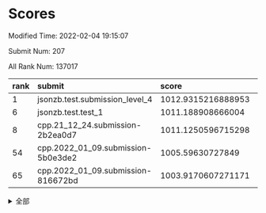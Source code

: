 # Scores

Modified Time: 2022-02-04 19:15:07

Submit Num: 207

All Rank Num: 137017

| rank |               submit               |       score        |       sigma        | pk_num |
| :--- | :--------------------------------- | :----------------- | :----------------- | :----- |
| 1    | jsonzb.test.submission_level_4     | 1012.9315216888953 | 0.795361482880724  | 2652   |
| 6    | jsonzb.test.test_1                 | 1011.188908666004  | 0.7987097456162895 | 2649   |
| 8    | cpp.21_12_24.submission-2b2ea0d7   | 1011.1250596715298 | 0.7781301296710416 | 2648   |
| 54   | cpp.2022_01_09.submission-5b0e3de2 | 1005.59630727849   | 0.7108312284901518 | 2651   |
| 65   | cpp.2022_01_09.submission-816672bd | 1003.9170607271171 | 0.7222486661841513 | 2647   |


<details>
<summary>全部</summary>

| rank |                 submit                 |       score        |       sigma        | pk_num |
| :--- | :------------------------------------- | :----------------- | :----------------- | :----- |
| 1    | jsonzb.test.submission_level_4         | 1012.9315216888953 | 0.795361482880724  | 2652   |
| 2    | gobigger.level_3.submission_level_3_21 | 1011.6557241190067 | 0.7815473227128    | 2644   |
| 3    | gobigger.level_3.submission_level_3_16 | 1011.5942905556816 | 0.7911853637414965 | 2653   |
| 4    | gobigger.level_3.submission_level_3_19 | 1011.2879046583738 | 0.7697662526882574 | 2646   |
| 5    | gobigger.level_3.submission_level_3_0  | 1011.231724374929  | 0.7628088893502187 | 2649   |
| 6    | jsonzb.test.test_1                     | 1011.188908666004  | 0.7987097456162895 | 2649   |
| 7    | gobigger.level_3.submission_level_3_8  | 1011.174972410399  | 0.7831033492794267 | 2644   |
| 8    | cpp.21_12_24.submission-2b2ea0d7       | 1011.1250596715298 | 0.7781301296710416 | 2648   |
| 9    | gobigger.level_3.submission_level_3_23 | 1010.9001798835375 | 0.7657106247691601 | 2649   |
| 10   | gobigger.level_3.submission_level_3_46 | 1010.7052265100257 | 0.7647003859941723 | 2645   |
| 11   | gobigger.level_3.submission_level_3_10 | 1010.6423374093708 | 0.7858430244431808 | 2648   |
| 12   | gobigger.level_3.submission_level_3_45 | 1010.6209924752023 | 0.7518792775949377 | 2654   |
| 13   | gobigger.level_3.submission_level_3_25 | 1010.6103066810523 | 0.7645125764969518 | 2648   |
| 14   | gobigger.level_3.submission_level_3_1  | 1010.6086971832347 | 0.7946178788935649 | 2649   |
| 15   | gobigger.level_3.submission_level_3_20 | 1010.5610222481916 | 0.7627506318644175 | 2645   |
| 16   | gobigger.level_3.submission_level_3_49 | 1010.4660384167386 | 0.7574174384449287 | 2645   |
| 17   | gobigger.level_3.submission_level_3_48 | 1010.4442803535545 | 0.7452818684874989 | 2645   |
| 18   | gobigger.level_3.submission_level_3_38 | 1010.4394250150261 | 0.7483178043618065 | 2650   |
| 19   | gobigger.level_3.submission_level_3_17 | 1010.419820874647  | 0.7574318407689901 | 2643   |
| 20   | gobigger.level_3.submission_level_3_3  | 1010.3620958372154 | 0.7463764745934448 | 2649   |
| 21   | gobigger.level_3.submission_level_3_15 | 1010.3053235947241 | 0.7785296032180808 | 2648   |
| 22   | gobigger.level_3.submission_level_3_5  | 1010.2924933087689 | 0.76818853547844   | 2648   |
| 23   | gobigger.level_3.submission_level_3_14 | 1010.2414302025568 | 0.808789530309067  | 2643   |
| 24   | gobigger.level_3.submission_level_3_32 | 1010.2053347405293 | 0.7728589786165055 | 2647   |
| 25   | gobigger.level_3.submission_level_3_43 | 1010.0669185611589 | 0.7557338730929961 | 2653   |
| 26   | gobigger.level_3.submission_level_3_34 | 1009.986986480891  | 0.7601712481007034 | 2653   |
| 27   | gobigger.level_3.submission_level_3_2  | 1009.912669916449  | 0.7592418273571818 | 2650   |
| 28   | gobigger.level_3.submission_level_3_31 | 1009.890000580197  | 0.7723992143509595 | 2649   |
| 29   | gobigger.level_3.submission_level_3_4  | 1009.8855025935621 | 0.7684441238651841 | 2644   |
| 30   | gobigger.level_3.submission_level_3_37 | 1009.6977879315081 | 0.7669670324699743 | 2645   |
| 31   | gobigger.level_3.submission_level_3_12 | 1009.6409910045411 | 0.7598073384481333 | 2649   |
| 32   | gobigger.level_3.submission_level_3_26 | 1009.6111400552429 | 0.7552674104984539 | 2653   |
| 33   | gobigger.level_3.submission_level_3_40 | 1009.5570318051783 | 0.7540759284701205 | 2652   |
| 34   | gobigger.level_3.submission_level_3_13 | 1009.521776771864  | 0.7680801027180025 | 2647   |
| 35   | gobigger.level_3.submission_level_3_11 | 1009.5002135228889 | 0.7596060112791094 | 2642   |
| 36   | gobigger.level_3.submission_level_3_6  | 1009.4909277830283 | 0.7536971127769722 | 2650   |
| 37   | gobigger.level_3.submission_level_3_9  | 1009.4849809759127 | 0.7551678280117574 | 2652   |
| 38   | gobigger.level_3.submission_level_3_36 | 1009.3219840189554 | 0.740949292327888  | 2650   |
| 39   | gobigger.level_3.submission_level_3_41 | 1009.2787290537756 | 0.749628130454341  | 2646   |
| 40   | gobigger.level_3.submission_level_3_30 | 1009.2174546805412 | 0.7318088119307046 | 2649   |
| 41   | gobigger.level_3.submission_level_3_18 | 1009.1992247545239 | 0.7385821833550535 | 2644   |
| 42   | gobigger.level_3.submission_level_3_35 | 1009.1514745026079 | 0.7491886099691492 | 2645   |
| 43   | gobigger.level_3.submission_level_3_29 | 1009.1194716478725 | 0.7739281950905088 | 2643   |
| 44   | gobigger.level_3.submission_level_3_28 | 1009.0130844935104 | 0.745805255116641  | 2649   |
| 45   | gobigger.level_3.submission_level_3_22 | 1008.9856119767115 | 0.7682163015666198 | 2644   |
| 46   | gobigger.level_3.submission_level_3_27 | 1008.9447425495515 | 0.7371390372167096 | 2648   |
| 47   | gobigger.level_3.submission_level_3_47 | 1008.9204106967875 | 0.7608084005582741 | 2650   |
| 48   | gobigger.level_3.submission_level_3_42 | 1008.9086297299845 | 0.7434937105103254 | 2646   |
| 49   | gobigger.level_3.submission_level_3_24 | 1008.8331451971274 | 0.739352225444393  | 2647   |
| 50   | gobigger.level_3.submission_level_3_7  | 1008.7098903446669 | 0.7300448412777826 | 2646   |
| 51   | gobigger.level_3.submission_level_3_44 | 1008.6541619020027 | 0.7490709174891944 | 2649   |
| 52   | gobigger.level_3.submission_level_3_39 | 1008.2660144464726 | 0.7477502400981221 | 2648   |
| 53   | gobigger.level_3.submission_level_3_33 | 1007.3660358919459 | 0.7406386772854495 | 2642   |
| 54   | cpp.2022_01_09.submission-5b0e3de2     | 1005.59630727849   | 0.7108312284901518 | 2651   |
| 55   | gobigger.level_1.submission_level_1_15 | 1005.0129598940791 | 0.729102385412593  | 2651   |
| 56   | gobigger.level_1.submission_level_1_12 | 1004.9203868001352 | 0.7125723744168597 | 2643   |
| 57   | gobigger.level_1.submission_level_1_24 | 1004.7145221721714 | 0.7092035702366992 | 2647   |
| 58   | gobigger.level_1.submission_level_1_5  | 1004.6559969349545 | 0.7223792408041433 | 2652   |
| 59   | gobigger.level_1.submission_level_1_6  | 1004.5400682458244 | 0.7186922973997265 | 2648   |
| 60   | gobigger.level_1.submission_level_1_23 | 1004.4027952398459 | 0.7242388733609082 | 2649   |
| 61   | gobigger.level_1.submission_level_1_8  | 1004.2239886865115 | 0.7111294930573111 | 2649   |
| 62   | gobigger.level_1.submission_level_1_16 | 1004.0658121607057 | 0.7133443023215216 | 2648   |
| 63   | gobigger.level_1.submission_level_1_42 | 1004.0650002611673 | 0.7307680703612278 | 2643   |
| 64   | gobigger.level_1.submission_level_1_9  | 1003.977897066591  | 0.7152226196320671 | 2650   |
| 65   | cpp.2022_01_09.submission-816672bd     | 1003.9170607271171 | 0.7222486661841513 | 2647   |
| 66   | gobigger.level_1.submission_level_1_48 | 1003.8733108829081 | 0.7236348990637778 | 2646   |
| 67   | gobigger.level_1.submission_level_1_32 | 1003.8539006103885 | 0.714709680576856  | 2653   |
| 68   | gobigger.level_1.submission_level_1_27 | 1003.826199783267  | 0.7100391027369107 | 2650   |
| 69   | gobigger.level_1.submission_level_1_31 | 1003.7948187822367 | 0.7228035749938871 | 2646   |
| 70   | gobigger.level_1.submission_level_1_2  | 1003.7710302857538 | 0.7137102705546933 | 2648   |
| 71   | gobigger.level_1.submission_level_1_45 | 1003.7483859636368 | 0.7213216889470837 | 2643   |
| 72   | gobigger.level_1.submission_level_1_14 | 1003.7196531847918 | 0.7270748237895315 | 2650   |
| 73   | gobigger.level_1.submission_level_1_36 | 1003.6675445424097 | 0.7134200037771197 | 2648   |
| 74   | gobigger.level_1.submission_level_1_17 | 1003.6463134760629 | 0.7150623302279991 | 2648   |
| 75   | gobigger.level_1.submission_level_1_47 | 1003.4789768701932 | 0.7105343860587287 | 2650   |
| 76   | gobigger.level_1.submission_level_1_34 | 1003.4380599250991 | 0.7183967304422512 | 2646   |
| 77   | gobigger.level_1.submission_level_1_0  | 1003.4218326772949 | 0.7133511460509294 | 2648   |
| 78   | gobigger.level_1.submission_level_1_4  | 1003.3934129150358 | 0.7119528252531904 | 2647   |
| 79   | gobigger.level_1.submission_level_1_39 | 1003.3781584206542 | 0.7067642880604137 | 2654   |
| 80   | gobigger.level_1.submission_level_1_28 | 1003.2767316884216 | 0.7214143852642793 | 2649   |
| 81   | gobigger.level_1.submission_level_1_26 | 1003.2467400304912 | 0.716689145251387  | 2642   |
| 82   | gobigger.level_1.submission_level_1_40 | 1003.2422942535559 | 0.7098435413770467 | 2648   |
| 83   | gobigger.level_1.submission_level_1_44 | 1003.2421751828765 | 0.7043295579231785 | 2643   |
| 84   | gobigger.level_1.submission_level_1_46 | 1003.2280002943176 | 0.7205840902443323 | 2646   |
| 85   | gobigger.level_1.submission_level_1_43 | 1003.1712478798163 | 0.7143731771512092 | 2646   |
| 86   | gobigger.level_1.submission_level_1_33 | 1003.1135182772467 | 0.7206754584127313 | 2648   |
| 87   | gobigger.level_1.submission_level_1_49 | 1003.0805016579499 | 0.7265103777525986 | 2649   |
| 88   | gobigger.level_1.submission_level_1_3  | 1003.0537016806231 | 0.7251379753837851 | 2642   |
| 89   | gobigger.level_1.submission_level_1_21 | 1003.0027448458846 | 0.7221216046477131 | 2647   |
| 90   | gobigger.level_1.submission_level_1_25 | 1002.9634032211676 | 0.7096448115167998 | 2647   |
| 91   | gobigger.level_1.submission_level_1_20 | 1002.93916251152   | 0.7115181967909677 | 2653   |
| 92   | gobigger.level_1.submission_level_1_18 | 1002.9062983030639 | 0.7132667049587547 | 2642   |
| 93   | gobigger.level_1.submission_level_1_11 | 1002.8076842242936 | 0.7176283941926764 | 2650   |
| 94   | gobigger.level_1.submission_level_1_13 | 1002.7553697518547 | 0.7220361358701939 | 2643   |
| 95   | gobigger.level_1.submission_level_1_29 | 1002.7227050371471 | 0.706891708375533  | 2646   |
| 96   | gobigger.level_1.submission_level_1_22 | 1002.4829796529633 | 0.7158727805430793 | 2649   |
| 97   | gobigger.level_1.submission_level_1_37 | 1002.4429442214397 | 0.7176141460574369 | 2646   |
| 98   | gobigger.level_1.submission_level_1_10 | 1002.4078076204129 | 0.706715933623243  | 2650   |
| 99   | gobigger.level_1.submission_level_1_30 | 1002.3751375278846 | 0.7174215907921089 | 2640   |
| 100  | gobigger.level_1.submission_level_1_1  | 1002.2469350323729 | 0.7128060157287136 | 2649   |
| 101  | gobigger.level_1.submission_level_1_35 | 1002.2290288849896 | 0.7230998065700077 | 2645   |
| 102  | gobigger.level_1.submission_level_1_19 | 1002.1138022639124 | 0.7174501292844921 | 2645   |
| 103  | gobigger.level_1.submission_level_1_7  | 1002.0716814765743 | 0.7134611451254704 | 2647   |
| 104  | gobigger.level_1.submission_level_1_38 | 1001.89319235177   | 0.7229539898959503 | 2654   |
| 105  | gobigger.level_1.submission_level_1_41 | 1001.6176183886853 | 0.7149323779922669 | 2650   |
| 106  | gobigger.random.submission_random_35   | 997.854189273939   | 0.7010033295342283 | 2649   |
| 107  | gobigger.random.submission_random_47   | 997.5157792045885  | 0.7049086080817889 | 2647   |
| 108  | gobigger.random.submission_random_3    | 997.3179895805606  | 0.7144262105366184 | 2651   |
| 109  | gobigger.random.submission_random_23   | 997.0699632681132  | 0.7238270289437189 | 2649   |
| 110  | gobigger.random.submission_random_46   | 996.8856103701117  | 0.7139785693142704 | 2649   |
| 111  | gobigger.random.submission_random_44   | 996.8787539437412  | 0.7021695100186298 | 2644   |
| 112  | gobigger.random.submission_random_37   | 996.8466957885291  | 0.7156979563802828 | 2653   |
| 113  | gobigger.random.submission_random_48   | 996.8202563255995  | 0.7100058844570886 | 2643   |
| 114  | gobigger.random.submission_random_36   | 996.726298973082   | 0.7050282225889538 | 2644   |
| 115  | gobigger.random.submission_random_21   | 996.7262859139657  | 0.714915080103608  | 2651   |
| 116  | gobigger.random.submission_random_30   | 996.6416534748628  | 0.7088255812594821 | 2649   |
| 117  | gobigger.random.submission_random_11   | 996.5733076309945  | 0.6991778206320125 | 2648   |
| 118  | gobigger.random.submission_random_29   | 996.5682984272376  | 0.7142445986025365 | 2646   |
| 119  | gobigger.random.submission_random_1    | 996.4830061819262  | 0.7182479901167617 | 2646   |
| 120  | gobigger.random.submission_random_13   | 996.2548754447816  | 0.7116063594098893 | 2648   |
| 121  | gobigger.random.submission_random_43   | 996.2263650909914  | 0.7156376431734004 | 2649   |
| 122  | gobigger.random.submission_random_28   | 996.2072206055142  | 0.7099506432203351 | 2647   |
| 123  | gobigger.random.submission_random_4    | 996.1720584875867  | 0.6971719705778242 | 2652   |
| 124  | gobigger.random.submission_random_19   | 996.1077876934821  | 0.7079108714031668 | 2649   |
| 125  | gobigger.random.submission_random_15   | 996.0473562171445  | 0.7128407485964384 | 2649   |
| 126  | gobigger.random.submission_random_18   | 996.0226951499469  | 0.7164720656454717 | 2646   |
| 127  | gobigger.random.submission_random_24   | 995.9841291662503  | 0.7132734066530764 | 2648   |
| 128  | gobigger.random.submission_random_16   | 995.9198202853071  | 0.7027953598983413 | 2646   |
| 129  | gobigger.random.submission_random_38   | 995.8398224036112  | 0.719749699825387  | 2647   |
| 130  | gobigger.random.submission_random_27   | 995.8339645097061  | 0.7075968967294807 | 2648   |
| 131  | gobigger.random.submission_random_25   | 995.7804968018687  | 0.7134702337927894 | 2648   |
| 132  | gobigger.random.submission_random_42   | 995.6973382071676  | 0.7182331428857416 | 2647   |
| 133  | gobigger.random.submission_random_9    | 995.6190985929148  | 0.7162712192404137 | 2651   |
| 134  | gobigger.random.submission_random_31   | 995.6149431272116  | 0.7183057310452751 | 2647   |
| 135  | gobigger.random.submission_random_8    | 995.5937318734053  | 0.7157098569028062 | 2646   |
| 136  | gobigger.random.submission_random_2    | 995.5890919778121  | 0.7135292305660398 | 2649   |
| 137  | gobigger.random.submission_random_41   | 995.5789173594296  | 0.7134596211088068 | 2648   |
| 138  | gobigger.random.submission_random_32   | 995.5711906352559  | 0.7186611322319922 | 2642   |
| 139  | gobigger.random.submission_random_22   | 995.5361684774967  | 0.7141721114609444 | 2649   |
| 140  | gobigger.random.submission_random_6    | 995.4844502326504  | 0.7166331264174205 | 2649   |
| 141  | gobigger.random.submission_random_7    | 995.4462885417591  | 0.7108161916609468 | 2646   |
| 142  | gobigger.random.submission_random_5    | 995.3829640183329  | 0.7154569985102507 | 2641   |
| 143  | gobigger.random.submission_random_17   | 995.3829569087686  | 0.720254458448254  | 2645   |
| 144  | gobigger.random.submission_random_45   | 995.3582994110774  | 0.7091046031335626 | 2647   |
| 145  | gobigger.random.submission_random_20   | 995.3098827179859  | 0.7073329020319619 | 2645   |
| 146  | gobigger.random.submission_random_14   | 995.2217740492397  | 0.7207117285399155 | 2648   |
| 147  | gobigger.random.submission_random_39   | 995.1822649166629  | 0.7133904575677885 | 2647   |
| 148  | gobigger.random.submission_random_40   | 995.1817199430437  | 0.7108584643789757 | 2649   |
| 149  | gobigger.random.submission_random_0    | 995.0813470993444  | 0.7196058201267831 | 2649   |
| 150  | gobigger.random.submission_random_10   | 995.0433114017922  | 0.705294786127001  | 2650   |
| 151  | gobigger.random.submission_random_33   | 994.7881401634281  | 0.7302808733544839 | 2646   |
| 152  | gobigger.random.submission_random_12   | 994.7331530037387  | 0.7140410811225968 | 2646   |
| 153  | gobigger.random.submission_random_49   | 994.732870002127   | 0.7326750644648066 | 2646   |
| 154  | gobigger.random.submission_random_34   | 994.4951675867239  | 0.7131185196866283 | 2649   |
| 155  | gobigger.random.submission_random_26   | 994.4001411579771  | 0.715382500431129  | 2650   |
| 156  | gobigger.level_2.submission_level_2_31 | 993.862774859078   | 0.7383408096930261 | 2649   |
| 157  | gobigger.level_2.submission_level_2_14 | 993.7681516672975  | 0.7343994513236567 | 2642   |
| 158  | gobigger.level_2.submission_level_2_46 | 993.722233247738   | 0.748841381369811  | 2649   |
| 159  | gobigger.level_2.submission_level_2_23 | 993.6559541274228  | 0.7381275626077848 | 2650   |
| 160  | gobigger.level_2.submission_level_2_47 | 993.5530570673345  | 0.7383706303503421 | 2649   |
| 161  | gobigger.level_2.submission_level_2_42 | 993.5277749301872  | 0.7286494242484363 | 2649   |
| 162  | gobigger.level_2.submission_level_2_12 | 993.2605539051543  | 0.7340483111008959 | 2653   |
| 163  | gobigger.level_2.submission_level_2_27 | 993.2122627961554  | 0.7458189734795075 | 2647   |
| 164  | gobigger.level_2.submission_level_2_6  | 993.1850625602774  | 0.7335729433726912 | 2646   |
| 165  | gobigger.level_2.submission_level_2_36 | 993.1283011342892  | 0.7420813968007545 | 2647   |
| 166  | gobigger.level_2.submission_level_2_40 | 993.0530733839668  | 0.7398183401275514 | 2650   |
| 167  | gobigger.level_2.submission_level_2_19 | 993.0237715632022  | 0.7455799214893731 | 2647   |
| 168  | gobigger.level_2.submission_level_2_49 | 992.8617439921763  | 0.7389142686332855 | 2647   |
| 169  | gobigger.level_2.submission_level_2_26 | 992.7677823489098  | 0.7374638764096344 | 2647   |
| 170  | gobigger.level_2.submission_level_2_39 | 992.69357354504    | 0.726799240185458  | 2643   |
| 171  | gobigger.level_2.submission_level_2_28 | 992.6429453469025  | 0.7334415829895211 | 2651   |
| 172  | gobigger.level_2.submission_level_2_25 | 992.591401291018   | 0.7601696199986103 | 2647   |
| 173  | gobigger.level_2.submission_level_2_37 | 992.581235424145   | 0.7569857509637353 | 2647   |
| 174  | gobigger.level_2.submission_level_2_13 | 992.5600286850032  | 0.7438519879766251 | 2649   |
| 175  | gobigger.level_2.submission_level_2_9  | 992.5278167798667  | 0.7281390760191715 | 2649   |
| 176  | gobigger.level_2.submission_level_2_7  | 992.4269518104932  | 0.7228840827717261 | 2652   |
| 177  | gobigger.level_2.submission_level_2_4  | 992.329502573131   | 0.7581594574657246 | 2648   |
| 178  | gobigger.level_2.submission_level_2_48 | 992.317379481154   | 0.7276630858138339 | 2644   |
| 179  | gobigger.level_2.submission_level_2_43 | 992.2706972465716  | 0.7451609935032656 | 2647   |
| 180  | gobigger.level_2.submission_level_2_2  | 992.2103888815562  | 0.7337839857461115 | 2649   |
| 181  | gobigger.level_2.submission_level_2_15 | 992.1771934999991  | 0.7359548280093742 | 2649   |
| 182  | gobigger.level_2.submission_level_2_22 | 992.0508147449793  | 0.7248583633731719 | 2642   |
| 183  | gobigger.level_2.submission_level_2_32 | 992.0299836684447  | 0.7478991955975774 | 2650   |
| 184  | gobigger.level_2.submission_level_2_29 | 991.9585506953183  | 0.7523448054786377 | 2646   |
| 185  | gobigger.level_2.submission_level_2_33 | 991.8883358336922  | 0.762294250115715  | 2651   |
| 186  | gobigger.level_2.submission_level_2_10 | 991.850607354586   | 0.7383549969864968 | 2648   |
| 187  | gobigger.level_2.submission_level_2_3  | 991.7390388713532  | 0.7637282240999199 | 2645   |
| 188  | gobigger.level_2.submission_level_2_41 | 991.611109827122   | 0.762800200263891  | 2652   |
| 189  | gobigger.level_2.submission_level_2_20 | 991.5846564751864  | 0.7704423618755517 | 2650   |
| 190  | gobigger.level_2.submission_level_2_8  | 991.5809879515842  | 0.7441152133105071 | 2646   |
| 191  | gobigger.level_2.submission_level_2_30 | 991.475911480801   | 0.7473896108433332 | 2649   |
| 192  | gobigger.level_2.submission_level_2_34 | 991.4565852925814  | 0.7650063161518219 | 2643   |
| 193  | gobigger.level_2.submission_level_2_1  | 991.397916905587   | 0.7765090057606626 | 2653   |
| 194  | gobigger.level_2.submission_level_2_17 | 991.367154055612   | 0.7283547917736517 | 2652   |
| 195  | gobigger.level_2.submission_level_2_16 | 991.3611748066477  | 0.7642397118040837 | 2646   |
| 196  | gobigger.level_2.submission_level_2_18 | 991.065364649521   | 0.7456846284726001 | 2645   |
| 197  | gobigger.level_2.submission_level_2_5  | 991.054712895567   | 0.7640657880556305 | 2648   |
| 198  | gobigger.level_2.submission_level_2_45 | 991.0193865142705  | 0.7568123987552736 | 2646   |
| 199  | gobigger.level_2.submission_level_2_21 | 990.9979925298037  | 0.7461519239293203 | 2646   |
| 200  | gobigger.level_2.submission_level_2_38 | 990.7267253640191  | 0.7564378725706693 | 2644   |
| 201  | gobigger.level_2.submission_level_2_35 | 990.4824283422204  | 0.7614212507863863 | 2653   |
| 202  | gobigger.level_2.submission_level_2_24 | 990.4589537647378  | 0.7700184010030273 | 2652   |
| 203  | gobigger.level_2.submission_level_2_44 | 990.2185621520307  | 0.7801261098881336 | 2647   |
| 204  | gobigger.level_2.submission_level_2_11 | 990.102480883001   | 0.7725519544815023 | 2652   |
| 205  | gobigger.level_2.submission_level_2_0  | 989.9749341672596  | 0.7715531871851781 | 2643   |
| 206  | gobigger.none.submission_none_0        | 977.4512784765191  | 1.4176236728617333 | 2647   |
| 207  | gobigger.none.submission_none_1        | 976.7326765509249  | 1.4889851048020688 | 2653   |

</details>